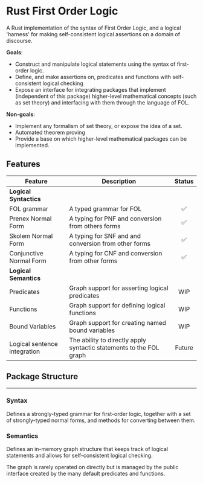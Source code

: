 # Rust First Order Logic

A Rust implementation of the syntax of First Order Logic, and a logical 'harness' for making self-consistent logical assertions on a domain of discourse.

**Goals**:
- Construct and manipulate logical statements using the syntax of first-order logic.
- Define, and make assertions on, predicates and functions with self-consistent logical checking
- Expose an interface for integrating packages that implement (independent of this package) higher-level mathematical concepts (such as set theory) and interfacing with them through the language of FOL.

**Non-goals**:
- Implement any formalism of set theory, or expose the idea of a set.
- Automated theorem proving
- Provide a base on which higher-level mathematical packages can be implemented.

## Features

| Feature                      | Description                                                         | Status |
| ---------------------------- | ------------------------------------------------------------------- | :----: |
| **Logical Syntactics**       |                                                                     |        |
| FOL grammar                  | A typed grammar for FOL                                             |   ✅   |
| Prenex Normal Form           | A typing for PNF and conversion from others forms                   |   ✅   |
| Skolem Normal Form           | A typing for SNF and and conversion from other forms                |   ✅   |
| Conjunctive Normal Form      | A typing for CNF and conversion from other forms                    |   ✅   |
| **Logical Semantics**        |                                                                     |        |
| Predicates                   | Graph support for asserting logical predicates                      |  WIP   |
| Functions                    | Graph support for defining logical functions                        |  WIP   |
| Bound Variables              | Graph support for creating named bound variables                    |  WIP   |
| Logical sentence integration | The ability to directly apply syntactic statements to the FOL graph | Future |

## Package Structure
---
### Syntax

Defines a strongly-typed grammar for first-order logic, together with a set of strongly-typed normal forms, and methods for converting between them.

### Semantics

Defines an in-memory graph structure that keeps track of logical statements and allows for self-consistent logical checking.

The graph is rarely operated on directly but is managed by the public interface created by the many default predicates and functions.